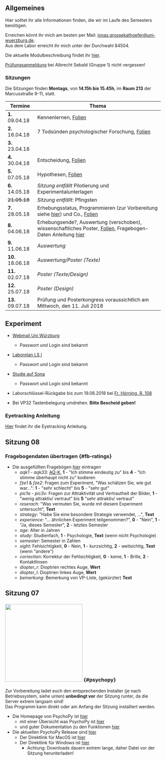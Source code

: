 ## Allgemeines

Hier solltet ihr alle Informationen finden, die wir im Laufe des Semesters benötigen.

Erreichen könnt ihr mich am besten per Mail: [jonas.grossekathoefer@uni-wuerzburg.de](mailto:jonas.grossekathoefer@uni-wuerzburg.de).  
Aus dem Labor erreicht ihr mich unter der Durchwahl 84504.

Die aktuelle Modulbeschreibung findet ihr [hier](https://www2.uni-wuerzburg.de/mhb/MB-de-06-PSY-EFM-152-m01.pdf).

[Prüfungsanmeldung](https://www-sbhome1.zv.uni-wuerzburg.de/qisserver/rds?state=verpublish&status=init&vmfile=no&publishid=191119&moduleCall=webInfo&publishConfFile=webInfo&publishSubDir=veranstaltung) bei Albrecht Sebald (Gruppe 1) nicht vergessen!


### Sitzungen
Die Sitzungen finden **Montags**, von **14.15h bis 15.45h**, im **Raum 213** der Marcusstraße 9-11, statt.

|Termine                |Thema                                                        |
|-----------------------|-------------------------------------------------------------|
| **1.** 09.04.18       |Kennenlernen, [Folien](/ss18_empra08/slides/sitzung01.html)|
| **2.** 16.04.18       |7 Todsünden psychologischer Forschung, [Folien](/ss18_empra08/slides/sitzung02.html)|
| **3.** 23.04.18       || 	
| **4.** 30.04.18       |Entscheidung, [Folien](/ss18_empra08/slides/sitzung04.html)|
| **5.** 07.05.18       |Hypothesen, [Folien](/ss18_empra08/slides/sitzung05.html)|
| **6.** 14.05.18       |*Sitzung entfällt* Pilotierung und Experimentalunterlagen|
| ~~21.05.18~~          |*Sitzung entfällt*: Pfingsten|
| **7.** 28.05.18       |Erhebungsstatus, Programmieren (zur Vorbereitung siehe [hier](#psychopy)) und Co., [Folien](/ss18_empra08/slides/sitzung07_psychopy.html)|
| **8.** 04.06.18       |Erhebungsende?, Auswertung (verschoben), wissenschaftliches Poster, [Folien](/ss18_empra08/slides/sitzung08_poster.html), Fragebogen-Daten Anleitung [hier](#fb-ratings)|
| **9.** 11.06.18       |*Auswertung*|
|**10.** 18.06.18       |*Auswertung/Poster (Texte)*|
|**11.** 02.07.18       |*Poster (Texte/Design)*|
|**12.** 25.07.18       |*Poster (Design)*|
|**13.** 09.07.18       |	Prüfung und Posterkongress voraussichtlich am Mittwoch, den 11. Juli 2018|

## Experiment
-   [Webmail Uni Würzburg](https://webmail.uni-wuerzburg.de/login.php)
    -   Passwort und Login sind bekannt

-   [Laborplan LS I](http://www.psychologie.uni-wuerzburg.de/psy1/laborbelegung_klinische/web/week.php?year=2018&month=5&day=25&area=3&room=45)
    -   Passwort und Login sind bekannt

-   [Studie auf Sona](https://psywue.sona-systems.com/exp_info.aspx?experiment_id=1067)
    -   Passwort und Login sind bekannt
    
-   Laborschlüssel-Rückgabe bis zum 19.06.2018 bei [Fr. Hörning, R. 108](http://www.i1.psychologie.uni-wuerzburg.de/klin/personen/hoerning-barbara/)

-   Bei VP32 Tastenbelegung umdrehen. **Bitte Bescheid geben!**

### Eyetracking Anleitung
[Hier](/material/instruction/anleitung_et.html) findet ihr die Eyetracking Anleitung.

## Sitzung 08

### Fragebogendaten übertragen {#fb-ratings}
-   Die ausgefüllten Fragebögen [hier](/material/fb-ratings.csv) eintragen
    -   *aqk1* - *aqk33*: [AQ-K](https://econtent.hogrefe.com/doi/full/10.1026/1616-3443.36.4.280), **1** - "Ich stimme eindeutig zu" bis **4** - "Ich stimme überhaupt nicht zu" kodieren
    -   *fze1* & *fze2*: Fragen zum Experiment, "Was schätzen Sie, wie gut war...": **1** - "sehr schlecht" bis **5** - "sehr gut"
    -   *pic1a* - *pic3v*: Fragen zur Attraktivität und Vertrautheit der Bilder, **1** - "wenig attraktiv/ vertraut" bis **5** "sehr attraktiv/ vertraut"
    -   *reserach*: "Was vermuten Sie, wurde mit diesem Experiment untersucht", **Text**
    -   *strategy*: "Habe Sie eine besondere Strategie verwendet, ...", **Text**
    -   *experience*: "... ähnlichen Experiment teilgenommen?", **0** - "Nein", **1** - "Ja, dieses Semester", **2** - letztes Semester
    -   *age*: Alter in Jahren
    -   *study*: Studienfach, **1** - Psychologie, **Text** (wenn nicht Psychologie)
    -   *semester*: Semester in Zahlen
    -   *sight*: Fehlsichtigkeit, **0** - Nein, **1** - kurzsichtig, **2** - weitsichtig, **Text** (wenn "andere")
    -   *correction*: Korrektur der Fehlsichtigkeit, **0** - keine, **1** - Brille, **2** - Kontaktlinsen
    -   *diopter_r*: Dioptrien rechtes Auge, **Wert**
    -   *diopter_l*: Dioptrien linkes Auge, **Wert**
    -   *bemerkung*: Bemerkung von VP-Liste, (gekürzter) **Text**

## Sitzung 07

### <img src="http://www.psychopy.org/_static/psychopyDocBanner2.gif" width="250"> {#psychopy}
Zur Vorbereitung ladet euch den entsprechenden Installer (je nach Betriebssystem, siehe unten) **unbedingt vor** der Sitzung runter, da die Server extrem langsam sind!  
Das Programm kann direkt oder am Anfang der Sitzung installiert werden.
-   Die Homepage von PsychoPy ist [hier](http://psychopy.org/) 
    -   mit einer Übersicht was PsychoPy ist [hier](http://psychopy.org/about/overview.html)
    -   und guter Dokumentation zu den Funktionen [hier](http://psychopy.org/api/api.html#api)
-   Die aktuellen PsychoPy Release sind [hier](https://github.com/psychopy/psychopy/releases)
    -   Der Direktlink für MacOS ist [hier](https://github.com/psychopy/psychopy/releases/download/1.90.2/StandalonePsychoPy2-1.90.2-MacOS.dmg)
    -   Der Direktlink für Windows ist [hier](https://github.com/psychopy/psychopy/releases/download/1.90.2/StandalonePsychoPy2-1.90.2-win32.exe)
        -   Achtung: Downloads dauern extrem lange, daher Datei vor der Sitzung herunterladen!

